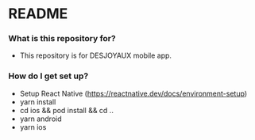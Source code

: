 # README

### What is this repository for?

- This repository is for DESJOYAUX mobile app.

### How do I get set up?

- Setup React Native (https://reactnative.dev/docs/environment-setup)
- yarn install
- cd ios && pod install && cd ..
- yarn android
- yarn ios
